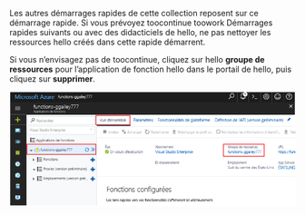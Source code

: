 Les autres démarrages rapides de cette collection reposent sur ce démarrage rapide. Si vous prévoyez toocontinue toowork Démarrages rapides suivants ou avec des didacticiels de hello, ne pas nettoyer les ressources hello créés dans cette rapide démarrent. 

Si vous n’envisagez pas de toocontinue, cliquez sur hello **groupe de ressources** pour l’application de fonction hello dans le portail de hello, puis cliquez sur **supprimer**. 

![Sélectionnez toodelete de groupe de ressources hello à partir de l’application de fonction hello.](./media/functions-quickstart-cleanup/functions-app-delete-resource-group.png)
